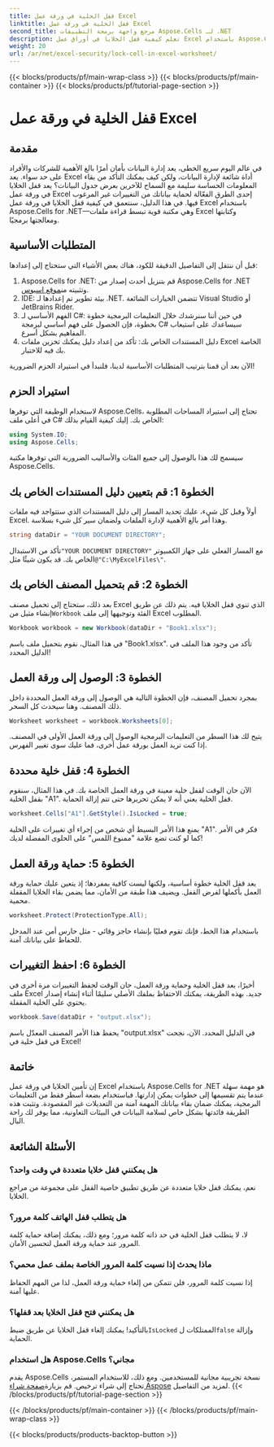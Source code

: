 ```yaml
---
title: قفل الخلية في ورقة عمل Excel
linktitle: قفل الخلية في ورقة عمل Excel
second_title: مرجع واجهة برمجة التطبيقات Aspose.Cells لـ .NET
description: تعلم كيفية قفل الخلايا في أوراق عمل Excel باستخدام Aspose.Cells for .NET. برنامج تعليمي سهل خطوة بخطوة لإدارة البيانات بشكل آمن.
weight: 20
url: /ar/net/excel-security/lock-cell-in-excel-worksheet/
---
```


{{< blocks/products/pf/main-wrap-class >}}
{{< blocks/products/pf/main-container >}}
{{< blocks/products/pf/tutorial-page-section >}}

# قفل الخلية في ورقة عمل Excel

## مقدمة

في عالم اليوم سريع الخطى، يعد إدارة البيانات بأمان أمرًا بالغ الأهمية للشركات والأفراد على حد سواء. يعد Excel أداة شائعة لإدارة البيانات، ولكن كيف يمكنك التأكد من بقاء المعلومات الحساسة سليمة مع السماح للآخرين بعرض جدول البيانات؟ يعد قفل الخلايا في ورقة عمل Excel إحدى الطرق الفعّالة لحماية بياناتك من التغييرات غير المرغوب فيها. في هذا الدليل، سنتعمق في كيفية قفل الخلايا في ورقة عمل Excel باستخدام Aspose.Cells for .NET—وهي مكتبة قوية تبسط قراءة ملفات Excel وكتابتها ومعالجتها برمجيًا.

## المتطلبات الأساسية

قبل أن ننتقل إلى التفاصيل الدقيقة للكود، هناك بعض الأشياء التي ستحتاج إلى إعدادها:

1.  Aspose.Cells for .NET: قم بتنزيل أحدث إصدار من Aspose.Cells for .NET وتثبيته من[موقع اسبوس](https://releases.aspose.com/cells/net/).
2. IDE: بيئة تطوير تم إعدادها لـ .NET. تتضمن الخيارات الشائعة Visual Studio أو JetBrains Rider.
3. الفهم الأساسي لـ C#: في حين أننا سنرشدك خلال التعليمات البرمجية خطوة بخطوة، فإن الحصول على فهم أساسي لبرمجة C# سيساعدك على استيعاب المفاهيم بشكل أسرع.
4. دليل المستندات الخاص بك: تأكد من إعداد دليل يمكنك تخزين ملفات Excel الخاصة بك فيه للاختبار.

الآن بعد أن قمنا بترتيب المتطلبات الأساسية لدينا، فلنبدأ في استيراد الحزم الضرورية!

## استيراد الحزم

لاستخدام الوظيفة التي توفرها Aspose.Cells، تحتاج إلى استيراد المساحات المطلوبة في أعلى ملف C# الخاص بك. إليك كيفية القيام بذلك:

```csharp
using System.IO;
using Aspose.Cells;
```

سيسمح لك هذا بالوصول إلى جميع الفئات والأساليب الضرورية التي توفرها مكتبة Aspose.Cells.

## الخطوة 1: قم بتعيين دليل المستندات الخاص بك

أولاً وقبل كل شيء، عليك تحديد المسار إلى دليل المستندات الذي ستتواجد فيه ملفات Excel. وهذا أمر بالغ الأهمية لإدارة الملفات ولضمان سير كل شيء بسلاسة. 

```csharp
string dataDir = "YOUR DOCUMENT DIRECTORY";
```

 تأكد من الاستبدال`"YOUR DOCUMENT DIRECTORY"` مع المسار الفعلي على جهاز الكمبيوتر الخاص بك. قد يكون شيئًا مثل`@"C:\MyExcelFiles\"`.

## الخطوة 2: قم بتحميل المصنف الخاص بك

بعد ذلك، ستحتاج إلى تحميل مصنف Excel الذي تنوي قفل الخلايا فيه. يتم ذلك عن طريق إنشاء مثيل من`Workbook` الفئة وتوجيهها إلى ملف Excel المطلوب.

```csharp
Workbook workbook = new Workbook(dataDir + "Book1.xlsx");
```

في هذا المثال، نقوم بتحميل ملف باسم "Book1.xlsx". تأكد من وجود هذا الملف في الدليل المحدد!

## الخطوة 3: الوصول إلى ورقة العمل

بمجرد تحميل المصنف، فإن الخطوة التالية هي الوصول إلى ورقة العمل المحددة داخل ذلك المصنف. وهنا سيحدث كل السحر. 

```csharp
Worksheet worksheet = workbook.Worksheets[0];
```

يتيح لك هذا السطر من التعليمات البرمجية الوصول إلى ورقة العمل الأولى في المصنف. إذا كنت تريد العمل بورقة عمل أخرى، فما عليك سوى تغيير الفهرس.

## الخطوة 4: قفل خلية محددة 

الآن حان الوقت لقفل خلية معينة في ورقة العمل الخاصة بك. في هذا المثال، سنقوم بقفل الخلية "A1". قفل الخلية يعني أنه لا يمكن تحريرها حتى تتم إزالة الحماية.

```csharp
worksheet.Cells["A1"].GetStyle().IsLocked = true;
```

يمنع هذا الأمر البسيط أي شخص من إجراء أي تغييرات على الخلية "A1". فكر في الأمر كما لو كنت تضع علامة "ممنوع اللمس" على الحلوى المفضلة لديك!

## الخطوة 5: حماية ورقة العمل

يعد قفل الخلية خطوة أساسية، ولكنها ليست كافية بمفردها؛ إذ يتعين عليك حماية ورقة العمل بأكملها لفرض القفل. ويضيف هذا طبقة من الأمان، مما يضمن بقاء الخلايا المقفلة محمية.

```csharp
worksheet.Protect(ProtectionType.All);
```

باستخدام هذا الخط، فإنك تقوم فعليًا بإنشاء حاجز وقائي - مثل حارس أمن عند المدخل للحفاظ على بياناتك آمنة.

## الخطوة 6: احفظ التغييرات

أخيرًا، بعد قفل الخلية وحماية ورقة العمل، حان الوقت لحفظ التغييرات مرة أخرى في ملف Excel جديد. بهذه الطريقة، يمكنك الاحتفاظ بملفك الأصلي سليمًا أثناء إنشاء إصدار يحتوي على الخلية المقفلة.

```csharp
workbook.Save(dataDir + "output.xlsx");
```

يحفظ هذا الأمر المصنف المعدّل باسم "output.xlsx" في الدليل المحدد. الآن، نجحت في قفل خلية في Excel!

## خاتمة

إن تأمين الخلايا في ورقة عمل Excel باستخدام Aspose.Cells for .NET هو مهمة سهلة عندما يتم تقسيمها إلى خطوات يمكن إدارتها. فباستخدام بضعة أسطر فقط من التعليمات البرمجية، يمكنك ضمان بقاء بياناتك المهمة آمنة من التعديلات غير المقصودة. وتثبت هذه الطريقة فائدتها بشكل خاص لسلامة البيانات في البيئات التعاونية، مما يوفر لك راحة البال.

## الأسئلة الشائعة

### هل يمكنني قفل خلايا متعددة في وقت واحد؟
نعم، يمكنك قفل خلايا متعددة عن طريق تطبيق خاصية القفل على مجموعة من مراجع الخلايا.

### هل يتطلب قفل الهاتف كلمة مرور؟
لا، لا يتطلب قفل الخلية في حد ذاته كلمة مرور؛ ومع ذلك، يمكنك إضافة حماية كلمة المرور عند حماية ورقة العمل لتحسين الأمان.

### ماذا يحدث إذا نسيت كلمة المرور الخاصة بملف عمل محمي؟
إذا نسيت كلمة المرور، فلن تتمكن من إلغاء حماية ورقة العمل، لذا من المهم الحفاظ عليها آمنة.

### هل يمكنني فتح قفل الخلايا بعد قفلها؟
 بالتأكيد! يمكنك إلغاء قفل الخلايا عن طريق ضبط`IsLocked` الممتلكات ل`false` وإزالة الحماية.

### هل استخدام Aspose.Cells مجاني؟
يقدم Aspose.Cells نسخة تجريبية مجانية للمستخدمين. ومع ذلك، للاستخدام المستمر، تحتاج إلى شراء ترخيص. قم بزيارة[صفحة شراء Aspose](https://purchase.aspose.com/buy) لمزيد من التفاصيل.
{{< /blocks/products/pf/tutorial-page-section >}}

{{< /blocks/products/pf/main-container >}}
{{< /blocks/products/pf/main-wrap-class >}}

{{< blocks/products/products-backtop-button >}}
